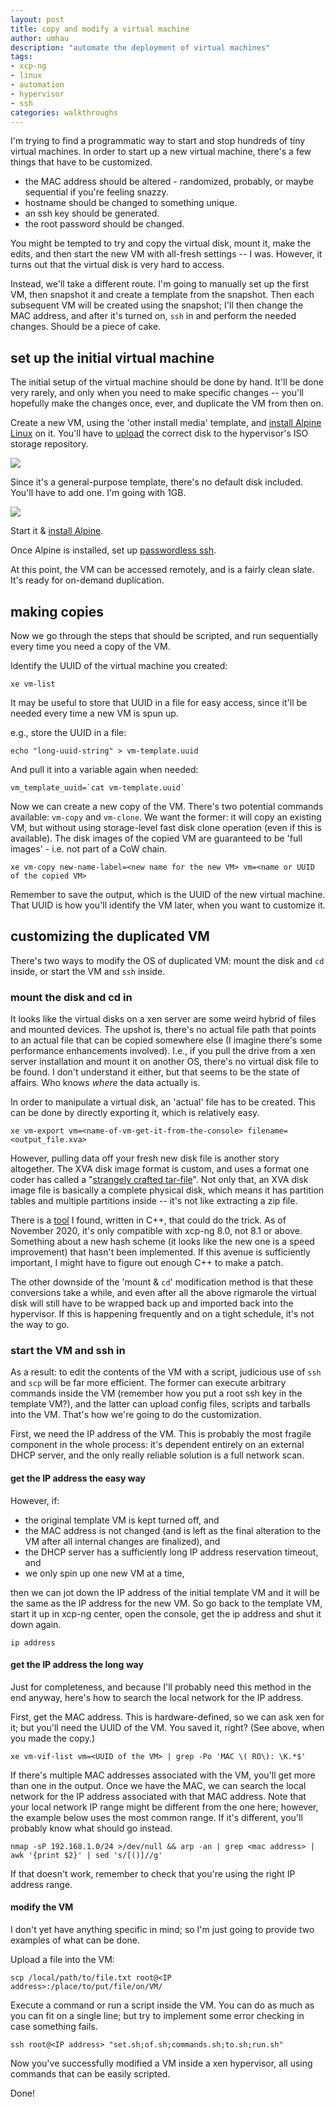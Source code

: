 ```yaml
---
layout: post
title: copy and modify a virtual machine
author: umhau
description: "automate the deployment of virtual machines"
tags: 
- xcp-ng
- linux
- automation
- hypervisor
- ssh
categories: walkthroughs
---
```


I'm trying to find a programmatic way to start and stop hundreds of tiny virtual machines.  In order to start up a new virtual machine, there's a few things that have to be customized. 

- the MAC address should be altered - randomized, probably, or maybe sequential if you're feeling snazzy.
- hostname should be changed to something unique.
- an ssh key should be generated.
- the root password should be changed.

You might be tempted to try and copy the virtual disk, mount it, make the edits, and then start the new VM with all-fresh settings -- I was. However, it turns out that the virtual disk is very hard to access.

Instead, we'll take a different route. I'm going to manually set up the first VM, then snapshot it and create a template from the snapshot. Then each subsequent VM will be created using the snapshot; I'll then change the MAC address, and after it's turned on, `ssh` in and perform the needed changes.  Should be a piece of cake.

## set up the initial virtual machine

The initial setup of the virtual machine should be done by hand. It'll be done very rarely, and only when you need to make specific changes -- you'll hopefully make the changes once, ever, and duplicate the VM from then on.

Create a new VM, using the 'other install media' template, and [install Alpine Linux](https://umhau.github.io/alpine-linux/) on it.  You'll have to [upload](https://umhau.github.io/create-local-ISO-repository-on-xcp-ng/) the correct disk to the hypervisor's ISO storage repository.

![](https://raw.githubusercontent.com/umhau/umhau.github.io/master/images/other-install-media.JPG)

Since it's a general-purpose template, there's no default disk included. You'll have to add one. I'm going with 1GB.

![](https://raw.githubusercontent.com/umhau/umhau.github.io/master/images/add-virtual-disk.jpg)

Start it & [install Alpine](https://umhau.github.io/alpine-linux/).  

Once Alpine is installed, set up [passwordless ssh](https://umhau.github.io/set-up-passwordless-ssh/).  

At this point, the VM can be accessed remotely, and is a fairly clean slate. It's ready for on-demand duplication.

## making copies

Now we go through the steps that should be scripted, and run sequentially every time you need a copy of the VM.

Identify the UUID of the virtual machine you created:

```
xe vm-list
```

It may be useful to store that UUID in a file for easy access, since it'll be needed every time a new VM is spun up. 

e.g., store the UUID in a file:

```
echo "long-uuid-string" > vm-template.uuid
```

And pull it into a variable again when needed:

```
vm_template_uuid=`cat vm-template.uuid`
```

Now we can create a new copy of the VM. There's two potential commands available: `vm-copy` and `vm-clone`. We want the former: it will copy an existing VM, but without using storage-level fast disk clone operation (even if this is available). The disk images of the copied VM are guaranteed to be 'full images' - i.e. not part of a CoW chain. 

```
xe vm-copy new-name-label=<new name for the new VM> vm=<name or UUID of the copied VM>
```

Remember to save the output, which is the UUID of the new virtual machine. That UUID is how you'll identify the VM later, when you want to customize it. 

## customizing the duplicated VM

There's two ways to modify the OS of duplicated VM: mount the disk and `cd` inside, or start the VM and `ssh` inside.

### mount the disk and cd in

It looks like the virtual disks on a xen server are some weird hybrid of files and mounted devices. The upshot is, there's no actual file path that points to an actual file that can be copied somewhere else (I imagine there's some performance enhancements involved).  I.e., if you pull the drive from a xen server installation and mount it on another OS, there's no virtual disk file to be found. I don't understand it either, but that seems to be the state of affairs. Who knows _where_ the data actually is.

In order to manipulate a virtual disk, an 'actual' file has to be created. This can be done by directly exporting it, which is relatively easy. 

```
xe vm-export vm=<name-of-vm-get-it-from-the-console> filename=<output_file.xva>
```

However, pulling data off your fresh new disk file is another story altogether. The XVA disk image format is custom, and uses a format one coder has called a "[strangely crafted tar-file](https://github.com/eriklax/xva-img)".  Not only that, an XVA disk image file is basically a complete physical disk, which means it has partition tables and multiple partitions inside -- it's not like extracting a zip file.

There is a [tool](https://github.com/eriklax/xva-img) I found, written in C++, that could do the trick.  As of November 2020, it's only compatible with xcp-ng 8.0, not 8.1 or above. Something about a new hash scheme (it looks like the new one is a speed improvement) that hasn't been implemented. If this avenue is sufficiently important, I might have to figure out enough C++ to make a patch.

The other downside of the 'mount & `cd`' modification method is that these conversions take a while, and even after all the above rigmarole the virtual disk will still have to be wrapped back up and imported back into the hypervisor. If this is happening frequently and on a tight schedule, it's not the way to go.

### start the VM and ssh in

As a result: to edit the contents of the VM with a script, judicious use of `ssh` and `scp` will be far more efficient. The former can execute arbitrary commands inside the VM (remember how you put a root ssh key in the template VM?), and the latter can upload config files, scripts and tarballs into the VM. That's how we're going to do the customization.

First, we need the IP address of the VM.  This is probably the most fragile component in the whole process: it's dependent entirely on an external DHCP server, and the only really reliable solution is a full network scan. 

#### get the IP address the easy way

However, if:

- the original template VM is kept turned off, and 
- the MAC address is not changed (and is left as the final alteration to the VM after all internal changes are finalized), and 
- the DHCP server has a sufficiently long IP address reservation timeout, and
- we only spin up one new VM at a time,

then we can jot down the IP address of the initial template VM and it will be the same as the IP address for the new VM.  So go back to the template VM, start it up in xcp-ng center, open the console, get the ip address and shut it down again.

```
ip address
```

#### get the IP address the long way

Just for completeness, and because I'll probably need this method in the end anyway, here's how to search the local network for the IP address.

First, get the MAC address. This is hardware-defined, so we can ask xen for it; but you'll need the UUID of the VM. You saved it, right? (See above, when you made the copy.) 

```
xe vm-vif-list vm=<UUID of the VM> | grep -Po 'MAC \( RO\): \K.*$'
```

If there's multiple MAC addresses associated with the VM, you'll get more than one in the output. Once we have the MAC, we can search the local network for the IP address associated with that MAC address.  Note that your local network IP range might be different from the one here; however, the example below uses the most common range. If it's different, you'll probably know what should go instead. 

```
nmap -sP 192.168.1.0/24 >/dev/null && arp -an | grep <mac address> | awk '{print $2}' | sed 's/[()]//g'
```

If that doesn't work, remember to check that you're using the right IP address range. 

#### modify the VM

I don't yet have anything specific in mind; so I'm just going to provide two examples of what can be done. 

Upload a file into the VM:

```
scp /local/path/to/file.txt root@<IP address>:/place/to/put/file/on/VM/
```

Execute a command or run a script inside the VM. You can do as much as you can fit on a single line; but try to implement some error checking in case something fails.

```
ssh root@<IP address> "set.sh;of.sh;commands.sh;to.sh;run.sh"
```

Now you've successfully modified a VM inside a xen hypervisor, all using commands that can be easily scripted. 

Done!